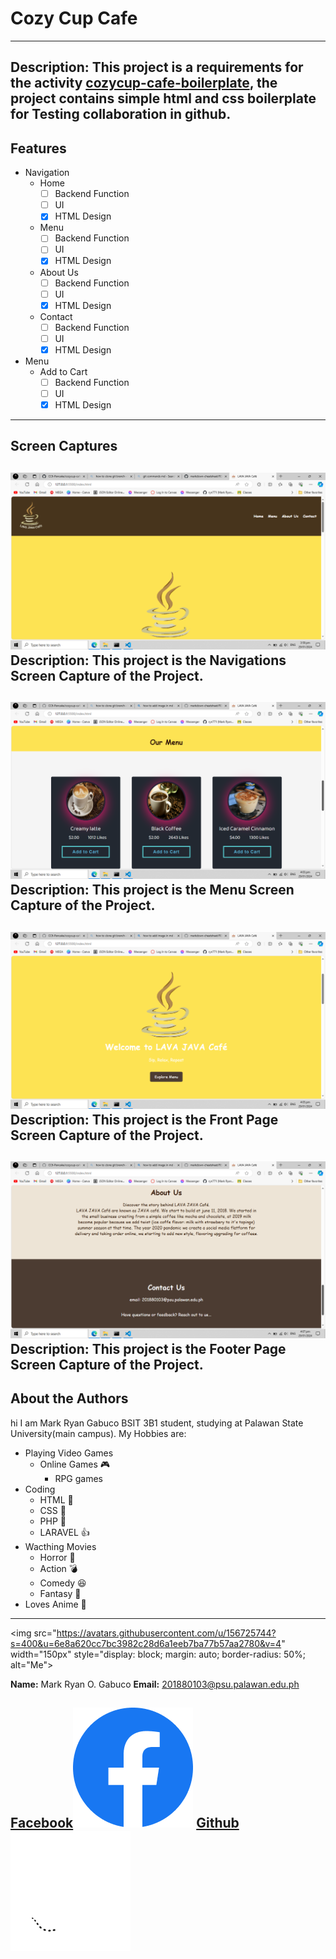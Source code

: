 # Cozy Cup Cafe #
---
**Description:**
            This project is a requirements for the activity [cozycup-cafe-boilerplate](https://github.com/CC6-Pancake/cozycup-cafe-boilerplate.git "cozycup-cafe-boilerplate"), the project contains simple html and css boilerplate for Testing collaboration in github.
---
## Features ##

- Navigation
  - Home
    - [ ] Backend Function
    - [ ] UI
    - [X] HTML Design
  - Menu
    - [ ] Backend Function
    - [ ] UI
    - [X] HTML Design
  - About Us
    - [ ] Backend Function
    - [ ] UI
    - [X] HTML Design
  - Contact
    - [ ] Backend Function
    - [ ] UI
    - [X] HTML Design    
- Menu
  - Add to Cart
    - [ ] Backend Function
    - [ ] UI
    - [X] HTML Design

----

## Screen Captures ##

![Navigations](img/Screenshot%20(5).png "Navigation")
 **Description:**
            This project is the Navigations Screen Capture of the Project.
---

![Menu](img/Screenshot%20(6).png "Menu")
 **Description:**
            This project is the Menu Screen Capture of the Project.
---

![Front Page](img/Screenshot%20(7).png "Front Page")
 **Description:**
            This project is the Front Page Screen Capture of the Project.
---

![Footer](img/Screenshot%20(8).png "About Page/Contact Us")
 **Description:**
            This project is the Footer Page Screen Capture of the Project.
---

## About the Authors ##

hi I am Mark Ryan Gabuco BSIT 3B1 student, studying at Palawan State University(main campus).
My Hobbies are: 
- Playing Video Games
  - Online Games :video_game:
    - RPG games 
- Coding
  - HTML :scroll:
  - CSS :art:
  - PHP :elephant:
  - LARAVEL :thumbsup:
- Wacthing Movies
  - Horror :hocho:
  - Action :bomb:
  - Comedy :laughing:
  - Fantasy :horse:
- Loves Anime :art:
---

<img src="https://avatars.githubusercontent.com/u/156725744?s=400&u=6e8a620cc7bc3982c28d6a1eeb7ba77b57aa2780&v=4" width="150px" style="display: block; margin: auto; border-radius: 50%; alt="Me">

**Name:**
Mark Ryan O. Gabuco
**Email:**
201880103@psu.palawan.edu.ph

[Facebook](https://web.facebook.com/rynFromPh/ "Facebook")![Facebook](img/Facebook.png "Facebook")
[Github](https://github.com/GABUC01 "Github")![Github](img/Github.png "Github")
---

